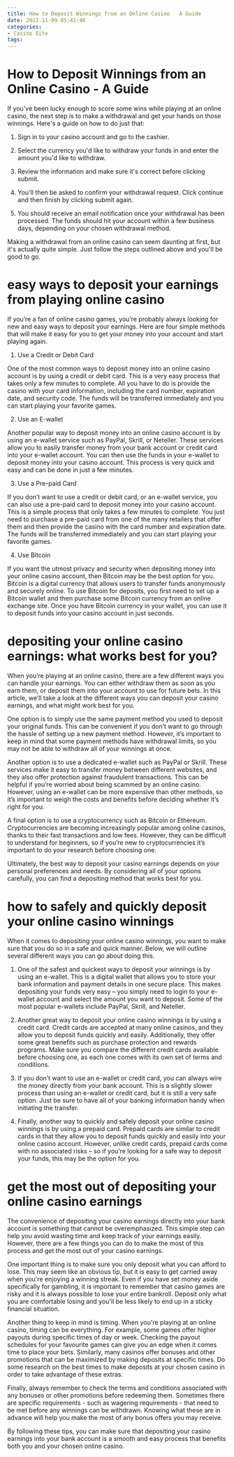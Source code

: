 ```yaml
---
title: How to Deposit Winnings from an Online Casino   A Guide 
date: 2022-11-09 05:41:46
categories:
- Casino Site
tags:
---
```



#  How to Deposit Winnings from an Online Casino - A Guide 

If you've been lucky enough to score some wins while playing at an online casino, the next step is to make a withdrawal and get your hands on those winnings. Here's a guide on how to do just that:

1. Sign in to your casino account and go to the cashier.

2. Select the currency you'd like to withdraw your funds in and enter the amount you'd like to withdraw.

3. Review the information and make sure it's correct before clicking submit.

4. You'll then be asked to confirm your withdrawal request. Click continue and then finish by clicking submit again.

5. You should receive an email notification once your withdrawal has been processed. The funds should hit your account within a few business days, depending on your chosen withdrawal method.


Making a withdrawal from an online casino can seem daunting at first, but it's actually quite simple. Just follow the steps outlined above and you'll be good to go.

# easy ways to deposit your earnings from playing online casino 

If you’re a fan of online casino games, you’re probably always looking for new and easy ways to deposit your earnings. Here are four simple methods that will make it easy for you to get your money into your account and start playing again.

1. Use a Credit or Debit Card

One of the most common ways to deposit money into an online casino account is by using a credit or debit card. This is a very easy process that takes only a few minutes to complete. All you have to do is provide the casino with your card information, including the card number, expiration date, and security code. The funds will be transferred immediately and you can start playing your favorite games.

2. Use an E-wallet

Another popular way to deposit money into an online casino account is by using an e-wallet service such as PayPal, Skrill, or Neteller. These services allow you to easily transfer money from your bank account or credit card into your e-wallet account. You can then use the funds in your e-wallet to deposit money into your casino account. This process is very quick and easy and can be done in just a few minutes.

3. Use a Pre-paid Card

If you don’t want to use a credit or debit card, or an e-wallet service, you can also use a pre-paid card to deposit money into your casino account. This is a simple process that only takes a few minutes to complete. You just need to purchase a pre-paid card from one of the many retailers that offer them and then provide the casino with the card number and expiration date. The funds will be transferred immediately and you can start playing your favorite games.

4. Use Bitcoin

If you want the utmost privacy and security when depositing money into your online casino account, then Bitcoin may be the best option for you. Bitcoin is a digital currency that allows users to transfer funds anonymously and securely online. To use Bitcoin for deposits, you first need to set up a Bitcoin wallet and then purchase some Bitcoin currency from an online exchange site. Once you have Bitcoin currency in your wallet, you can use it to deposit funds into your casino account in just seconds.

#  depositing your online casino earnings: what works best for you?

When you’re playing at an online casino, there are a few different ways you can handle your earnings. You can either withdraw them as soon as you earn them, or deposit them into your account to use for future bets. In this article, we’ll take a look at the different ways you can deposit your casino earnings, and what might work best for you.

One option is to simply use the same payment method you used to deposit your original funds. This can be convenient if you don’t want to go through the hassle of setting up a new payment method. However, it’s important to keep in mind that some payment methods have withdrawal limits, so you may not be able to withdraw all of your winnings at once.

Another option is to use a dedicated e-wallet such as PayPal or Skrill. These services make it easy to transfer money between different websites, and they also offer protection against fraudulent transactions. This can be helpful if you’re worried about being scammed by an online casino. However, using an e-wallet can be more expensive than other methods, so it’s important to weigh the costs and benefits before deciding whether it’s right for you.

A final option is to use a cryptocurrency such as Bitcoin or Ethereum. Cryptocurrencies are becoming increasingly popular among online casinos, thanks to their fast transactions and low fees. However, they can be difficult to understand for beginners, so if you’re new to cryptocurrencies it’s important to do your research before choosing one.

Ultimately, the best way to deposit your casino earnings depends on your personal preferences and needs. By considering all of your options carefully, you can find a depositing method that works best for you.

#  how to safely and quickly deposit your online casino winnings 

When it comes to depositing your online casino winnings, you want to make sure that you do so in a safe and quick manner. Below, we will outline several different ways you can go about doing this.

1) One of the safest and quickest ways to deposit your winnings is by using an e-wallet. This is a digital wallet that allows you to store your bank information and payment details in one secure place. This makes depositing your funds very easy – you simply need to login to your e-wallet account and select the amount you want to deposit. Some of the most popular e-wallets include PayPal, Skrill, and Neteller.

2) Another great way to deposit your online casino winnings is by using a credit card. Credit cards are accepted at many online casinos, and they allow you to deposit funds quickly and easily. Additionally, they offer some great benefits such as purchase protection and rewards programs. Make sure you compare the different credit cards available before choosing one, as each one comes with its own set of terms and conditions.

3) If you don’t want to use an e-wallet or credit card, you can always wire the money directly from your bank account. This is a slightly slower process than using an e-wallet or credit card, but it is still a very safe option. Just be sure to have all of your banking information handy when initiating the transfer.

4) Finally, another way to quickly and safely deposit your online casino winnings is by using a prepaid card. Prepaid cards are similar to credit cards in that they allow you to deposit funds quickly and easily into your online casino account. However, unlike credit cards, prepaid cards come with no associated risks – so if you’re looking for a safe way to deposit your funds, this may be the option for you.

#  get the most out of depositing your online casino earnings

The convenience of depositing your casino earnings directly into your bank account is something that cannot be overemphasized. This simple step can help you avoid wasting time and keep track of your earnings easily. However, there are a few things you can do to make the most of this process and get the most out of your casino earnings.

One important thing is to make sure you only deposit what you can afford to lose. This may seem like an obvious tip, but it is easy to get carried away when you're enjoying a winning streak. Even if you have set money aside specifically for gambling, it is important to remember that casino games are risky and it is always possible to lose your entire bankroll. Deposit only what you are comfortable losing and you'll be less likely to end up in a sticky financial situation.

Another thing to keep in mind is timing. When you're playing at an online casino, timing can be everything. For example, some games offer higher payouts during specific times of day or week. Checking the payout schedules for your favourite games can give you an edge when it comes time to place your bets. Similarly, many casinos offer bonuses and other promotions that can be maximized by making deposits at specific times. Do some research on the best times to make deposits at your chosen casino in order to take advantage of these extras.

Finally, always remember to check the terms and conditions associated with any bonuses or other promotions before redeeming them. Sometimes there are specific requirements - such as wagering requirements - that need to be met before any winnings can be withdrawn. Knowing what these are in advance will help you make the most of any bonus offers you may receive.

By following these tips, you can make sure that depositing your casino earnings into your bank account is a smooth and easy process that benefits both you and your chosen online casino.